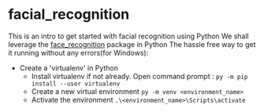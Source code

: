 # facial_recognition
This is an intro to get started with facial recognition using Python
We shall leverage the [face_recognition](https://github.com/ageitgey/face_recognition) package in Python 
The hassle free way to get it running without any errors(for Windows):
- Create a 'virtualenv' in Python 
  - Install virtualenv if not already. Open command prompt : `py -m pip install --user virtualenv`
  - Create a new virtual environment `py -m venv <environment_name>`  
  - Activate the environment `.\<environment_name>\Scripts\activate`
  
  
